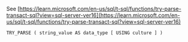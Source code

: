 See [https://learn.microsoft.com/en-us/sql/t-sql/functions/try-parse-transact-sql?view=sql-server-ver16](https://learn.microsoft.com/en-us/sql/t-sql/functions/try-parse-transact-sql?view=sql-server-ver16)
```
TRY_PARSE ( string_value AS data_type [ USING culture ] )
```
